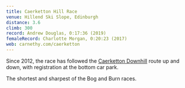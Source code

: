```yaml
---
title: Caerketton Hill Race
venue: Hillend Ski Slope, Edinburgh
distance: 3.6
climb: 300
record: Andrew Douglas, 0:17:36 (2019)
femaleRecord: Charlotte Morgan, 0:20:23 (2017)
web: carnethy.com/caerketton
---
```

Since 2012, the race has followed the [Caerketton Downhill](http://www.scottishhillracing.co.uk/RaceDetails.aspx?RaceID=RA-0184) route up and down, with registration at the bottom car park.

The shortest and sharpest of the Bog and Burn races.